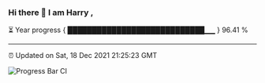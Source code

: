 ### Hi there 👋 I am Harry , 

⏳ Year progress { ████████████████████████████▁▁ } 96.41 %

---

⏰ Updated on Sat, 18 Dec 2021 21:25:23 GMT

![Progress Bar CI](https://github.com/duykhang68/duykhang68/workflows/Progress%20Bar%20CI/badge.svg)
